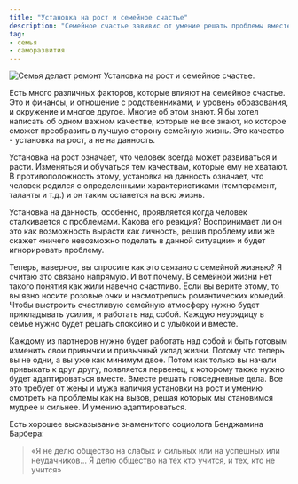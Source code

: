 ```yaml
---
title: "Установка на рост и семейное счастье"
description: "Семейное счастье завивис от умение решать проблемы вместе"
tag:
- семья
- саморазвития
---
```

![Семья делает ремонт][header]
Установка на рост и семейное счастье.

Есть много различных факторов, которые влияют на семейное счастье. Это и финансы, и отношение с родственниками, и уровень образования, и окружение и многое другое. Многие об этом знают. Я бы хотел написать об одном важном качестве, которые не все знают, но которое сможет преобразить в лучшую сторону семейную жизнь. Это качество - установка на рост, а не на данность. 

Установка на рост означает, что человек всегда может развиваться и расти. Изменяться и обучаться тем качествам, которые ему не хватают. В противоположность этому, установка на данность означает, что человек родился с определенными характеристиками (темперамент, таланты и т.д.) и он таким останется на всю жизнь. 

Установка на данность, особенно, проявляется когда человек сталкивается с проблемами. Какова его реакция? Воспринимает ли он это как возможность вырасти как личность, решив проблему или же скажет «ничего невозможно поделать в данной ситуации» и будет игнорировать проблему. 

Теперь, наверное, вы спросите как это связано с семейной жизнью? Я считаю это связано напрямую. И вот почему. В семейной жизни нет такого понятия как жили навечно счастливо. Если вы верите этому, то вы явно носите розовые очки и насмотрелись романтических комедий. Чтобы выстроить счастливую семейную атмосферу нужно будет прикладывать усилия, и работать над собой. Каждую неурядицу в семье нужно будет решать спокойно и с улыбкой и вместе. 

Каждому из партнеров нужно будет работать над собой и быть готовым изменить свои привычки и привычный уклад жизни. Потому что теперь вы не одни, а вы уже как минимум двое. Потом как только вы начали привыкать к друг другу, появляется первенец, к которому также нужно будет адаптироваться вместе. Вместе решать повседневные дела. Все это требует от жены и мужа наличия установки на рост и умению смотреть на проблемы как на вызов, решая которых мы становимся мудрее и сильнее. И умению адаптироваться. 

Есть хорошее высказывание знаменитого социолога Бенджамина Барбера: 
> «Я не делю общество на слабых и сильных или на успешных или неудачников... Я делю общество на тех кто учится, и тех, кто не учится»

[header]: {{site.url}}/assets/images/posts/family-home.jpg